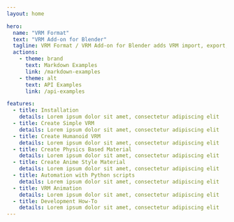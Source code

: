 ```yaml
---
layout: home

hero:
  name: "VRM Format"
  text: "VRM Add-on for Blender"
  tagline: VRM Format / VRM Add-on for Blender adds VRM import, export, and editing capabilities to Blender. It supports Blender versions 2.93 to 4.2.
  actions:
    - theme: brand
      text: Markdown Examples
      link: /markdown-examples
    - theme: alt
      text: API Examples
      link: /api-examples

features:
  - title: Installation
    details: Lorem ipsum dolor sit amet, consectetur adipiscing elit
  - title: Create Simple VRM
    details: Lorem ipsum dolor sit amet, consectetur adipiscing elit
  - title: Create Humanoid VRM
    details: Lorem ipsum dolor sit amet, consectetur adipiscing elit
  - title: Create Physics Based Material
    details: Lorem ipsum dolor sit amet, consectetur adipiscing elit
  - title: Create Anime Style Material
    details: Lorem ipsum dolor sit amet, consectetur adipiscing elit
  - title: Automation with Python scripts
    details: Lorem ipsum dolor sit amet, consectetur adipiscing elit
  - title: VRM Animation
    details: Lorem ipsum dolor sit amet, consectetur adipiscing elit
  - title: Development How-To
    details: Lorem ipsum dolor sit amet, consectetur adipiscing elit
---
```

